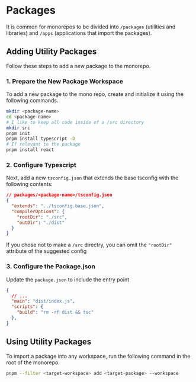 # Packages

It is common for monorepos to be divided into `/packages` (utilities and libraries) and `/apps` (applications that import the packages).

## Adding Utility Packages

Follow these steps to add a new package to the monorepo. 

### 1. Prepare the New Package Workspace

To add a new package to the mono repo, create and initialize it using the following commands.

```bash
mkdir <package-name>
cd <package-name>
# I like to keep all code inside of a /src directory
mkdir src
pnpm init
pnpm install typescript -D
# If relevant to the package
pnpm install react
```

### 2. Configure Typescript

Next, add a new `tsconfig.json` that extends the base tsconfig with the following contents:
```json
// packages/<package-name>/tsconfig.json
{
  "extends": "../tsconfig.base.json",
  "compilerOptions": {
    "rootDir": "./src",
    "outDir": "./dist"
  }
}
```
If you chose not to make a `/src` directry, you can omit the `"rootDir"` attribute of the suggested config

### 3. Configure the Package.json

Update the `package.json` to include the entry point

```json
{
  // ...  
  "main": "dist/index.js",
  "scripts": {
    "build": "rm -rf dist && tsc"
  },
}
```

## Using Utility Packages

To import a package into any workspace, run the following command in the root of the monorepo.

```bash
pnpm --filter <target-workspace> add <target-package> --workspace
```